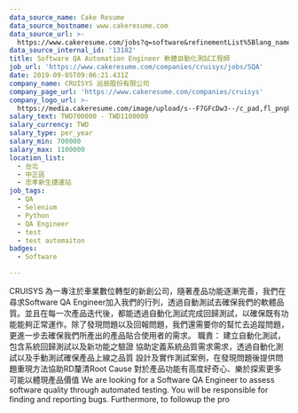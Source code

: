 ```yaml
---
data_source_name: Cake Resume
data_source_hostname: www.cakeresume.com
data_source_url: >-
  https://www.cakeresume.com/jobs?q=software&refinementList%5Blang_name%5D%5B0%5D=English&refinementList%5Bsalary_type%5D=per_year&range%5Bsalary_range%5D%5Bmin%5D=1000000&page=2
data_source_internal_id: '13182'
title: Software QA Automation Engineer 軟體自動化測試工程師
job_url: 'https://www.cakeresume.com/companies/cruisys/jobs/SQA'
date: 2019-09-05T09:06:21.431Z
company_name: CRUISYS 巡辰股份有限公司
company_page_url: 'https://www.cakeresume.com/companies/cruisys'
company_logo_url: >-
  https://media.cakeresume.com/image/upload/s--F7GFcDw3--/c_pad,fl_png8,h_200,w_200/v1574912504/a5krjoo3luazpbsfl22s.png
salary_text: TWD700000 - TWD1100000
salary_currency: TWD
salary_type: per_year
salary_min: 700000
salary_max: 1100000
location_list:
  - 台北
  - 中正區
  - 忠孝新生捷運站
job_tags:
  - QA
  - Selenium
  - Python
  - QA Engineer
  - test
  - test automaiton
badges:
  - Software

---
```


CRUISYS 為一專注於車業數位轉型的新創公司，隨著產品功能逐漸完善，我們在尋求Software QA Engineer加入我們的行列，透過自動測試去確保我們的軟體品質。並且在每一次產品迭代後，都能透過自動化測試完成回歸測試，以確保既有功能能夠正常運作。除了發現問題以及回報問題，我們還需要你的幫忙去追蹤問題，更進一步去確保我們所產出的產品貼合使用者的需求。 職責： 建立自動化測試，包含系統回歸測試以及新功能之驗證 協助定義系統品質需求需求，透過自動化測試以及手動測試確保產品上線之品質 設計及實作測試案例，在發現問題後提供問題重現方法協助RD釐清Root Cause 對於產品功能有高度好奇心、樂於探索更多可能以體現產品價值 We are looking for a Software QA Engineer to assess software quality through automated testing. You will be responsible for finding and reporting bugs. Furthermore, to followup the pro